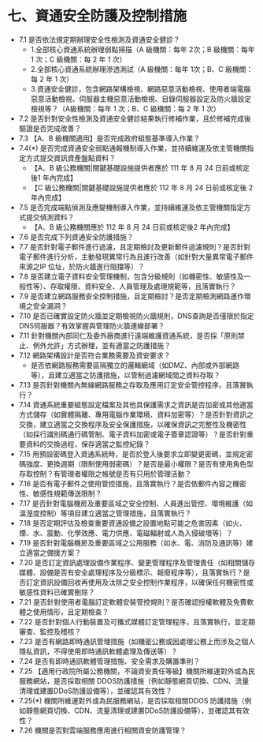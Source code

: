 # 七、資通安全防護及控制措施
- 7.1	是否依法規定期辦理安全性檢測及資通安全健診？
  - 1.全部核心資通系統辦理弱點掃描（A 級機關：每年 2次；B 級機關：每年 1 次；C 級機關：每 2 年 1 次）
  - 2.全部核心資通系統辦理滲透測試（A 級機關：每年 1次；B、C 級機關：每 2 年 1 次）
  - 3.資通安全健診，包含網路架構檢視、網路惡意活動檢視、使用者端電腦惡意活動檢視、伺服器主機惡意活動檢視、目錄伺服器設定及防火牆設定檢視等？（A級機關：每年 1 次；B、C 級機關：每 2 年 1 次）
- 7.2	是否針對安全性檢測及資通安全健診結果執行修補作業，且於修補完成後驗證是否完成改善？
- 7.3	【A、B 級機關適用】是否完成政府組態基準導入作業？
- 7.4(*)	是否完成資通安全弱點通報機制導入作業，並持續維運及依主管機關指定方式提交資訊資產盤點資料？
   - 【A、B 級公務機關|關鍵基礎設施提供者應於 111 年 8 月 24 日前或核定後1 年內完成】
   - 【C 級公務機關|關鍵基礎設施提供者應於 112 年 8 月 24 日前或核定後 2 年內完成】
- 7.5	是否完成端點偵測及應變機制導入作業，並持續維運及依主管機關指定方式提交偵測資料？
  - 【A、B 級公務機關應於 112 年 8 月 24 日前或核定後2 年內完成】
- 7.6	是否完成下列資通安全防護措施？
- 7.7	是否針對電子郵件進行過濾，且定期檢討及更新郵件過濾規則？是否針對電子郵件進行分析，主動發現異常行為且進行改善（如針對大量異常電子郵件來源之IP 位址，於防火牆進行阻擋等）？
- 7.8	是否建立電子資料安全管理機制，包含分級規則（如機密性、敏感性及一般性等）、存取權限、資料安全、人員管理及處理規範等，且落實執行？
- 7.9	是否建立網路服務安全控制措施，且定期檢討？是否定期檢測網路運作環境之安全漏洞？
- 7.10	是否已確實設定防火牆並定期檢視防火牆規則，DNS查詢是否僅限於指定DNS伺服器？有效掌握與管理防火牆連線部署？
- 7.11	針對機關內部同仁及委外廠商進行遠端維護資通系統，是否採「原則禁止、例外允許」方式辦理，並有適當之防護措施？
- 7.12	網路架構設計是否符合業務需要及資安要求？
  - 是否依網路服務需要區隔獨立的邏輯網域（如DMZ、內部或外部網路等），且建立適當之防護措施，以管制過濾網域間之資料存取？
- 7.13	是否針對機關內無線網路服務之存取及應用訂定安全管控程序，且落實執行？
- 7.14	資通系統重要組態設定檔案及其他具保護需求之資訊是否加密或其他適當方式儲存（如實體隔離、專用電腦作業環境、資料加密等）？是否針對資訊之交換，建立適當之交換程序及安全保護措施，以確保資訊之完整性及機密性（如採行識別碼通行碼管制、電子資料加密或電子簽章認證等）？是否針對重要資料的交換過程，保存適當之監控紀錄？
- 7.15	用預設密碼登入資通系統時，是否於登入後要求立即變更密碼，並規定密碼強度、更換週期（限制使用弱密碼）？是否是最小權限？是否有使用角色型存取控制？有管理者權限之帳號是否有只用於管理活動？
- 7.16	是否有電子郵件之使用管控措施，且落實執行？是否依郵件內容之機密性、敏感性規範傳送限制？
- 7.17	是否針對電腦機房及重要區域之安全控制、人員進出管控、環境維護（如溫溼度控制）等項目建立適當之管理措施，且落實執行？
- 7.18	是否定期評估及檢查重要資通設備之設置地點可能之危害因素（如火、煙、水、震動、化學效應、電力供應、電磁輻射或人為入侵破壞等）？
- 7.19	是否針對電腦機房及重要區域之公用服務（如水、電、消防及通訊等）建立適當之備援方案？
- 7.20	是否訂定資訊處理設備作業程序、變更管理程序及管理責任（如相關儲存媒體、設備是否有安全處理程序及分級標示、報廢程序等），且落實執行？是否訂定資訊設備回收再使用及汰除之安全控制作業程序，以確保任何機密性或敏感性資料已確實刪除？
- 7.21	是否針對使用者電腦訂定軟體安裝管控規則？是否確認授權軟體及免費軟體之使用情形，且定期檢查？
- 7.22	是否針對個人行動裝置及可攜式媒體訂定管理程序，且落實執行，並定期審查、監控及稽核？
- 7.23	是否有網路即時通訊管理措施（如機密公務或因處理公務上而涉及之個人隱私資訊，不得使用即時通訊軟體處理及傳送等）？
- 7.24	是否有即時通訊軟體管理措施、安全需求及購置準則？
- 7.25	【適用行政院所屬公務機關，不論資安責任等級】機關所維運對外或為民服務網站，是否採取相關 DDOS防護措施（例如靜態網頁切換、CDN、流量清理或建置DDoS防護設備等），並確認其有效性？
- 7.25(*)	機關所維運對外或為民服務網站，是否採取相關DDOS 防護措施（例如靜態網頁切換、CDN、流量清理或建置DDoS防護設備等），並確認其有效性？
- 7.26	機關是否對雲端服務應用進行相關資安防護管理？

